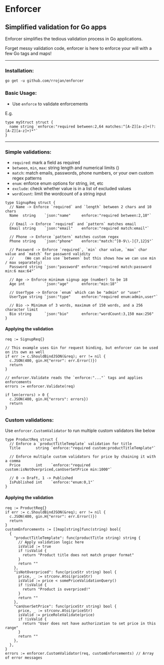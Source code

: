 # Enforcer
## Simplified validation for Go apps


Enforcer simplifies the tedious validation process in Go applications. 

Forget messy validation code, enforcer is here to enforce your will with a few Go tags and maps!


---


### Installation:
```
go get -u github.com/rrojan/enforcer
```

  
### Basic Usage:
- Use ``enforce`` to validate enforcements

E.g. 
```
type myStruct struct {
  name string `enforce:"required between:2,64 matches:^[A-Z][a-z]+(?: [A-Z][a-z]+)*"`
}
```  

---

### Simple validations:
- `required`: mark a field as required
- `between`, `min`, `max`: string length and numerical limits ()
- `match`: match emails, passwords, phone numbers, or your own custom regex patterns
- `enum`: enforce enum options for string, int, etc
- `exclude`: check whether value is in a list of excluded values
- `wordCount`: limit the wordcount of a string input

```
type SignupReq struct {
  // Name -> Enforce `required` and `length` between 2 chars and 10 chars
  Name  string    `json:"name"     enforce:"required between:2,10"`
  
  // Email -> Enforce `required` and `pattern` matches email
  Email string    `json:"email"    enforce:"required match:email"`
  
  // Phone -> Enforce `pattern` matches custom regex
  Phone string    `json:"phone"    enforce:"match:^[0-9\\-]{7,12}$"`
  
  // Password -> Enforce `required`, `min` char value, `max` char value and `match` for password validity
  //     (We can also use `between` but this shows how we can use min / max separately)
  Password string `json:"password" enforce:"required match:password min:6 max:64"`
  
  // Age -> Enforce minimum signup age (number) to be 18
  Age int         `json:"age"      enforce:"min:18"`
  
  // UserType -> Enforce `enum` which can be "admin" or "user"
  UserType string `json:"type"     enforce:"required enum:admin,user"`
  
  // Bio -> Minimum of 3 words, maximum of 150 words, and a 256 character limit
  Bio string      `json:"bio"      enforce:"wordCount:3,150 max:256" 
}
```

#### Applying the validation

```
req := SignupReq{}

// This example uses Gin for request binding, but enforcer can be used on its own as well
if err := c.ShouldBindJSON(&req); err != nil {
  c.JSON(400, gin.H{"error": err.Error()})
  return
}

// enforcer.Validate reads the `enforce:"..."` tags and applies enforcements
errors := enforcer.Validate(req)

if len(errors) > 0 {
  c.JSON(400, gin.H{"errors": errors})
  return
}
```

### Custom validations:

Use `enforcer.CustomValidator` to run multiple custom validators like below

```
type ProductReq struct {
  // Enforce a `productTitleTemplate` validation for title
  Title       string `enforce:"required custom:productTitleTemplate"`
  
  // Enforce multiple custom validators for price by chaining it with a comma
  Price       int    `enforce:"required custom:isNotOverpriced,canUserSetPrice min:1000"`

  // 0 -> Draft, 1 -> Published
  IsPublished int    `enforce:"enum:0,1"`
}	
```

#### Applying the validation

```
req := ProductReq{}
if err := c.ShouldBindJSON(&req); err != nil {
  c.JSON(400, gin.H{"error": err.Error()})
  return
}
customEnforcements := []map[string]func(string) bool{
  {
    "productTitleTemplate": func(productTitle string) string {
      // Apply validation logic here
      isValid := true
      if !isValid {
        return "Product title does not match proper format"
      }
      return ""
    },
    "isNotOverpriced": func(priceStr string) bool {
      price, _ := strconv.Atoi(priceStr)
      isValid := price < somePriceValidationQuery()
      if !isValid {
        return "Product is overpriced!"
      }
      return ""
    },
    "canUserSetPrice": func(priceStr string) bool {
      price, _ := strconv.Atoi(priceStr)
      isValid := priceRoleValidate(price)
      if !isValid {
        return "User does not have authorization to set price in this range"
      }
      return ""
    },
  },
}
errors := enforcer.CustomValidator(req, customEnforcements) // Array of error messages
```

